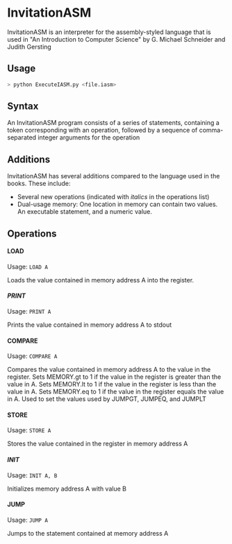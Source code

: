 # InvitationASM
InvitationASM is an interpreter for the assembly-styled language that is used in "An Introduction to Computer Science" by G. Michael Schneider and Judith Gersting

## Usage
```bash
> python ExecuteIASM.py <file.iasm>
```

## Syntax
An InvitationASM program consists of a series of statements, containing a token corresponding with an operation, followed by a sequence of comma-separated integer arguments for the operation

## Additions
InvitationASM has several additions compared to the language used in the books. These include:
* Several new operations (indicated with *italics* in the operations list)
* Dual-usage memory: One location in memory can contain two values. An executable statement, and a numeric value.

## Operations

#### LOAD
Usage: `LOAD A`

Loads the value contained in memory address A into the register.

#### *PRINT*
Usage: `PRINT A`

Prints the value contained in memory address A to stdout

#### COMPARE
Usage: `COMPARE A`

Compares the value contained in memory address A to the value in the register.
Sets MEMORY.gt to 1 if the value in the register is greater than the value in A.
Sets MEMORY.lt to 1 if the value in the register is less than the value in A.
Sets MEMORY.eq to 1 if the value in the register equals the value in A.
Used to set the values used by JUMPGT, JUMPEQ, and JUMPLT

#### STORE
Usage: `STORE A`

Stores the value contained in the register in memory address A

#### *INIT*
Usage: `INIT A, B`

Initializes memory address A with value B

#### JUMP
Usage: `JUMP A`

Jumps to the statement contained at memory address A